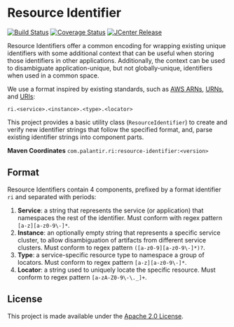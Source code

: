 Resource Identifier 
===================
[![Build Status](https://circleci.com/gh/palantir/resource-identifier.svg?style=shield)](https://circleci.com/gh/palantir/resource-identifier)
[![Coverage Status](https://coveralls.io/repos/palantir/resource-identifier/badge.svg?branch=develop&service=github&t=KtNNqP)](https://coveralls.io/github/palantir/resource-identifier?branch=develop)
[![JCenter Release](https://img.shields.io/github/release/palantir/resource-identifier.svg)](
http://jcenter.bintray.com/com/palantir/ri/)

Resource Identifiers offer a common encoding for wrapping existing unique identifiers with some additional
context that can be useful when storing those identifiers in other applications. Additionally, the context
can be used to disambiguate application-unique, but not globally-unique, identifiers when used in a common
space.

We use a format inspired by existing standards, such as [AWS ARNs][1], [URNs][2], and [URIs][3]:

    ri.<service>.<instance>.<type>.<locator>

This project provides a basic utility class (`ResourceIdentifier`) to create and verify new identifier 
strings that follow the specified format, and, parse existing identifier strings into component parts.

**Maven Coordinates** `com.palantir.ri:resource-identifier:<version>`

Format
------
Resource Identifiers contain 4 components, prefixed by a format identifier `ri` and separated with periods:

 1. **Service**: a string that represents the service (or application) that namespaces the rest of the 
    identifier. Must conform with regex pattern `[a-z][a-z0-9\-]*`.
 2. **Instance**: an optionally empty string that represents a specific service cluster, to allow 
    disambiguation of artifacts from different service clusters. Must conform to regex pattern 
    `([a-z0-9][a-z0-9\-]*)?`.
 3. **Type**: a service-specific resource type to namespace a group of locators. Must conform to regex
    pattern `[a-z][a-z0-9\-]*`.
 4. **Locator**: a string used to uniquely locate the specific resource. Must conform to regex pattern
    `[a-zA-Z0-9\-\._]+`.

License
-------
This project is made available under the [Apache 2.0 License](http://www.apache.org/licenses/LICENSE-2.0).

[1]:http://docs.aws.amazon.com/general/latest/gr/aws-arns-and-namespaces.html
[2]:https://en.wikipedia.org/wiki/Uniform_resource_name
[3]:https://en.wikipedia.org/wiki/Uniform_resource_identifier

